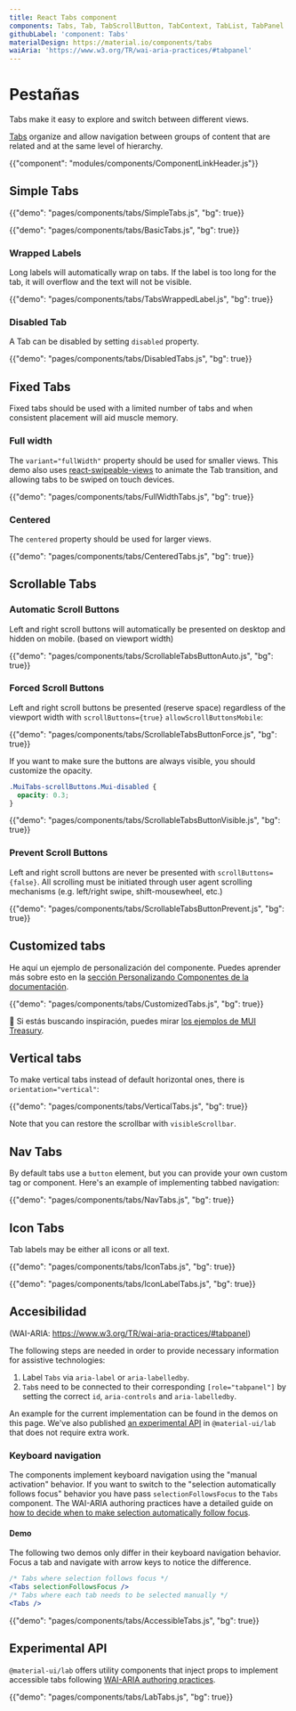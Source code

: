 ```yaml
---
title: React Tabs component
components: Tabs, Tab, TabScrollButton, TabContext, TabList, TabPanel
githubLabel: 'component: Tabs'
materialDesign: https://material.io/components/tabs
waiAria: 'https://www.w3.org/TR/wai-aria-practices/#tabpanel'
---
```


# Pestañas

<p class="description">Tabs make it easy to explore and switch between different views.</p>

[Tabs](https://material.io/design/components/tabs.html) organize and allow navigation between groups of content that are related and at the same level of hierarchy.

{{"component": "modules/components/ComponentLinkHeader.js"}}

## Simple Tabs

{{"demo": "pages/components/tabs/SimpleTabs.js", "bg": true}}

{{"demo": "pages/components/tabs/BasicTabs.js", "bg": true}}

### Wrapped Labels

Long labels will automatically wrap on tabs. If the label is too long for the tab, it will overflow and the text will not be visible.

{{"demo": "pages/components/tabs/TabsWrappedLabel.js", "bg": true}}

### Disabled Tab

A Tab can be disabled by setting `disabled` property.

{{"demo": "pages/components/tabs/DisabledTabs.js", "bg": true}}

## Fixed Tabs

Fixed tabs should be used with a limited number of tabs and when consistent placement will aid muscle memory.

### Full width

The `variant="fullWidth"` property should be used for smaller views. This demo also uses [react-swipeable-views](https://github.com/oliviertassinari/react-swipeable-views) to animate the Tab transition, and allowing tabs to be swiped on touch devices.

{{"demo": "pages/components/tabs/FullWidthTabs.js", "bg": true}}

### Centered

The `centered` property should be used for larger views.

{{"demo": "pages/components/tabs/CenteredTabs.js", "bg": true}}

## Scrollable Tabs

### Automatic Scroll Buttons

Left and right scroll buttons will automatically be presented on desktop and hidden on mobile. (based on viewport width)

{{"demo": "pages/components/tabs/ScrollableTabsButtonAuto.js", "bg": true}}

### Forced Scroll Buttons

Left and right scroll buttons be presented (reserve space) regardless of the viewport width with `scrollButtons={true}` `allowScrollButtonsMobile`:

{{"demo": "pages/components/tabs/ScrollableTabsButtonForce.js", "bg": true}}

If you want to make sure the buttons are always visible, you should customize the opacity.

```css
.MuiTabs-scrollButtons.Mui-disabled {
  opacity: 0.3;
}
```

{{"demo": "pages/components/tabs/ScrollableTabsButtonVisible.js", "bg": true}}

### Prevent Scroll Buttons

Left and right scroll buttons are never be presented with `scrollButtons={false}`. All scrolling must be initiated through user agent scrolling mechanisms (e.g. left/right swipe, shift-mousewheel, etc.)

{{"demo": "pages/components/tabs/ScrollableTabsButtonPrevent.js", "bg": true}}

## Customized tabs

He aquí un ejemplo de personalización del componente. Puedes aprender más sobre esto en la [sección Personalizando Componentes de la documentación](/customization/how-to-customize/).

{{"demo": "pages/components/tabs/CustomizedTabs.js", "bg": true}}

🎨 Si estás buscando inspiración, puedes mirar [los ejemplos de MUI Treasury](https://mui-treasury.com/styles/tabs/).

## Vertical tabs

To make vertical tabs instead of default horizontal ones, there is `orientation="vertical"`:

{{"demo": "pages/components/tabs/VerticalTabs.js", "bg": true}}

Note that you can restore the scrollbar with `visibleScrollbar`.

## Nav Tabs

By default tabs use a `button` element, but you can provide your own custom tag or component. Here's an example of implementing tabbed navigation:

{{"demo": "pages/components/tabs/NavTabs.js", "bg": true}}

## Icon Tabs

Tab labels may be either all icons or all text.

{{"demo": "pages/components/tabs/IconTabs.js", "bg": true}}

{{"demo": "pages/components/tabs/IconLabelTabs.js", "bg": true}}

## Accesibilidad

(WAI-ARIA: https://www.w3.org/TR/wai-aria-practices/#tabpanel)

The following steps are needed in order to provide necessary information for assistive technologies:

1. Label `Tabs` via `aria-label` or `aria-labelledby`.
2. `Tab`s need to be connected to their corresponding `[role="tabpanel"]` by setting the correct `id`, `aria-controls` and `aria-labelledby`.

An example for the current implementation can be found in the demos on this page. We've also published [an experimental API](#experimental-api) in `@material-ui/lab` that does not require extra work.

### Keyboard navigation

The components implement keyboard navigation using the "manual activation" behavior. If you want to switch to the "selection automatically follows focus" behavior you have pass `selectionFollowsFocus` to the `Tabs` component. The WAI-ARIA authoring practices have a detailed guide on [how to decide when to make selection automatically follow focus](https://www.w3.org/TR/wai-aria-practices/#kbd_selection_follows_focus).

#### Demo

The following two demos only differ in their keyboard navigation behavior. Focus a tab and navigate with arrow keys to notice the difference.

```jsx
/* Tabs where selection follows focus */
<Tabs selectionFollowsFocus />
/* Tabs where each tab needs to be selected manually */
<Tabs />
```

{{"demo": "pages/components/tabs/AccessibleTabs.js", "bg": true}}

## Experimental API

`@material-ui/lab` offers utility components that inject props to implement accessible tabs following [WAI-ARIA authoring practices](https://www.w3.org/TR/wai-aria-practices/#tabpanel).

{{"demo": "pages/components/tabs/LabTabs.js", "bg": true}}

